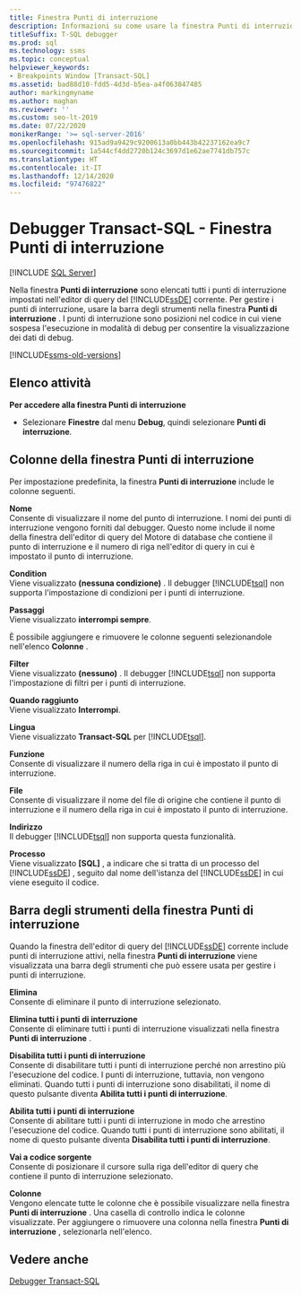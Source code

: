 ```yaml
---
title: Finestra Punti di interruzione
description: Informazioni su come usare la finestra Punti di interruzione dell'editor di query di motore di database per gestire i punti di interruzione del debugger Transact-SQL.
titleSuffix: T-SQL debugger
ms.prod: sql
ms.technology: ssms
ms.topic: conceptual
helpviewer_keywords:
- Breakpoints Window [Transact-SQL]
ms.assetid: bad88d10-fdd5-4d3d-b5ea-a4f063847485
author: markingmyname
ms.author: maghan
ms.reviewer: ''
ms.custom: seo-lt-2019
ms.date: 07/22/2020
monikerRange: '>= sql-server-2016'
ms.openlocfilehash: 915ad9a9429c9200613a0bb443b42237162ea9c7
ms.sourcegitcommit: 1a544cf4dd2720b124c3697d1e62ae7741db757c
ms.translationtype: HT
ms.contentlocale: it-IT
ms.lasthandoff: 12/14/2020
ms.locfileid: "97476822"
---
```

# <a name="transact-sql-debugger---breakpoints-window"></a>Debugger Transact-SQL - Finestra Punti di interruzione

 [!INCLUDE [SQL Server](../../includes/applies-to-version/sqlserver.md)]

Nella finestra **Punti di interruzione** sono elencati tutti i punti di interruzione impostati nell'editor di query del [!INCLUDE[ssDE](../../includes/ssde-md.md)] corrente. Per gestire i punti di interruzione, usare la barra degli strumenti nella finestra **Punti di interruzione** . I punti di interruzione sono posizioni nel codice in cui viene sospesa l'esecuzione in modalità di debug per consentire la visualizzazione dei dati di debug.

[!INCLUDE[ssms-old-versions](../../includes/ssms-old-versions.md)]

## <a name="task-list"></a>Elenco attività

**Per accedere alla finestra Punti di interruzione**

- Selezionare **Finestre** dal menu **Debug**, quindi selezionare **Punti di interruzione**.

## <a name="breakpoints-window-columns"></a>Colonne della finestra Punti di interruzione

Per impostazione predefinita, la finestra **Punti di interruzione** include le colonne seguenti.  

**Nome**  
Consente di visualizzare il nome del punto di interruzione. I nomi dei punti di interruzione vengono forniti dal debugger. Questo nome include il nome della finestra dell'editor di query del Motore di database che contiene il punto di interruzione e il numero di riga nell'editor di query in cui è impostato il punto di interruzione.  

**Condition**  
Viene visualizzato **(nessuna condizione)** . Il debugger [!INCLUDE[tsql](../../includes/tsql-md.md)] non supporta l'impostazione di condizioni per i punti di interruzione.

**Passaggi**  
Viene visualizzato **interrompi sempre**.

È possibile aggiungere e rimuovere le colonne seguenti selezionandole nell'elenco **Colonne** .  

**Filter**  
Viene visualizzato **(nessuno)** . Il debugger [!INCLUDE[tsql](../../includes/tsql-md.md)] non supporta l'impostazione di filtri per i punti di interruzione.

**Quando raggiunto**  
Viene visualizzato **Interrompi**.

**Lingua**  
Viene visualizzato **Transact-SQL** per [!INCLUDE[tsql](../../includes/tsql-md.md)].  

**Funzione**  
Consente di visualizzare il numero della riga in cui è impostato il punto di interruzione.  

**File**  
Consente di visualizzare il nome del file di origine che contiene il punto di interruzione e il numero della riga in cui è impostato il punto di interruzione.

**Indirizzo**  
Il debugger [!INCLUDE[tsql](../../includes/tsql-md.md)] non supporta questa funzionalità.  

**Processo**  
Viene visualizzato **[SQL]** , a indicare che si tratta di un processo del [!INCLUDE[ssDE](../../includes/ssde-md.md)] , seguito dal nome dell'istanza del [!INCLUDE[ssDE](../../includes/ssde-md.md)] in cui viene eseguito il codice.

## <a name="breakpoints-window-toolbar"></a>Barra degli strumenti della finestra Punti di interruzione

Quando la finestra dell'editor di query del [!INCLUDE[ssDE](../../includes/ssde-md.md)] corrente include punti di interruzione attivi, nella finestra **Punti di interruzione** viene visualizzata una barra degli strumenti che può essere usata per gestire i punti di interruzione.

**Elimina**  
Consente di eliminare il punto di interruzione selezionato.

**Elimina tutti i punti di interruzione**  
Consente di eliminare tutti i punti di interruzione visualizzati nella finestra **Punti di interruzione** .  

**Disabilita tutti i punti di interruzione**  
Consente di disabilitare tutti i punti di interruzione perché non arrestino più l'esecuzione del codice. I punti di interruzione, tuttavia, non vengono eliminati. Quando tutti i punti di interruzione sono disabilitati, il nome di questo pulsante diventa **Abilita tutti i punti di interruzione**.

**Abilita tutti i punti di interruzione**  
Consente di abilitare tutti i punti di interruzione in modo che arrestino l'esecuzione del codice. Quando tutti i punti di interruzione sono abilitati, il nome di questo pulsante diventa **Disabilita tutti i punti di interruzione**.  

**Vai a codice sorgente**  
Consente di posizionare il cursore sulla riga dell'editor di query che contiene il punto di interruzione selezionato.

**Colonne**  
Vengono elencate tutte le colonne che è possibile visualizzare nella finestra **Punti di interruzione** . Una casella di controllo indica le colonne visualizzate. Per aggiungere o rimuovere una colonna nella finestra **Punti di interruzione** , selezionarla nell'elenco.

## <a name="see-also"></a>Vedere anche

[Debugger Transact-SQL](./transact-sql-debugger.md)